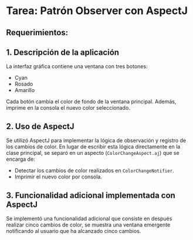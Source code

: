 # Tarea: Patrón Observer con AspectJ

## Requerimientos:
## 1. Descripción de la aplicación 
La interfaz gráfica contiene una ventana con tres botones:

- Cyan
- Rosado
- Amarillo

Cada botón cambia el color de fondo de la ventana principal. Además, imprime en la consola el nuevo color seleccionado.

## 2. Uso de AspectJ

Se utilizó AspectJ para implementar la lógica de observación y registro de los cambios de color. En lugar de escribir esta lógica directamente en la clase principal, se separó en un aspecto (`ColorChangeAspect.aj`) que se encarga de:

- Detectar los cambios de color realizados en `ColorChangeNotifier`.
- Imprimir el nuevo color por consola.

## 3. Funcionalidad adicional implementada con AspectJ

Se implementó una funcionalidad adicional que consiste en después realizar cinco cambios de color, se muestra una ventana emergente notificando al usuario que ha alcanzado cinco cambios.


